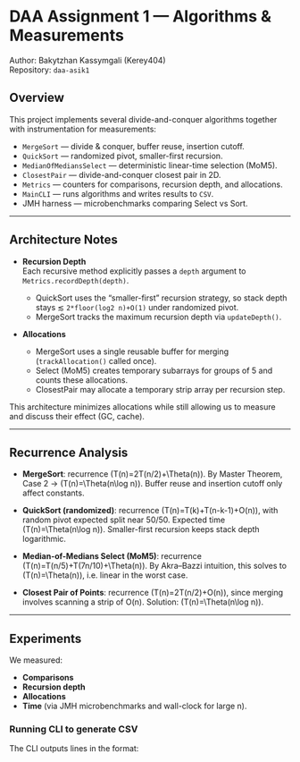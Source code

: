# DAA Assignment 1 — Algorithms & Measurements

Author: Bakytzhan Kassymgali (Kerey404)  
Repository: `daa-asik1`  

## Overview
This project implements several divide-and-conquer algorithms together with instrumentation for measurements:
- `MergeSort` — divide & conquer, buffer reuse, insertion cutoff.
- `QuickSort` — randomized pivot, smaller-first recursion.
- `MedianOfMediansSelect` — deterministic linear-time selection (MoM5).
- `ClosestPair` — divide-and-conquer closest pair in 2D.
- `Metrics` — counters for comparisons, recursion depth, and allocations.
- `MainCLI` — runs algorithms and writes results to `CSV`.
- JMH harness — microbenchmarks comparing Select vs Sort.

---

## Architecture Notes
- **Recursion Depth**  
  Each recursive method explicitly passes a `depth` argument to `Metrics.recordDepth(depth)`.  
  - QuickSort uses the “smaller-first” recursion strategy, so stack depth stays ≲ `2*floor(log2 n)+O(1)` under randomized pivot.  
  - MergeSort tracks the maximum recursion depth via `updateDepth()`.  

- **Allocations**  
  - MergeSort uses a single reusable buffer for merging (`trackAllocation()` called once).  
  - Select (MoM5) creates temporary subarrays for groups of 5 and counts these allocations.  
  - ClosestPair may allocate a temporary strip array per recursion step.  

This architecture minimizes allocations while still allowing us to measure and discuss their effect (GC, cache).

---

## Recurrence Analysis
- **MergeSort**: recurrence \(T(n)=2T(n/2)+\Theta(n)\). By Master Theorem, Case 2 → \(T(n)=\Theta(n\log n)\). Buffer reuse and insertion cutoff only affect constants.  

- **QuickSort (randomized)**: recurrence \(T(n)=T(k)+T(n-k-1)+O(n)\), with random pivot expected split near 50/50. Expected time \(T(n)=\Theta(n\log n)\). Smaller-first recursion keeps stack depth logarithmic.  

- **Median-of-Medians Select (MoM5)**: recurrence \(T(n)=T(n/5)+T(7n/10)+\Theta(n)\). By Akra–Bazzi intuition, this solves to \(T(n)=\Theta(n)\), i.e. linear in the worst case.  

- **Closest Pair of Points**: recurrence \(T(n)=2T(n/2)+O(n)\), since merging involves scanning a strip of O(n). Solution: \(T(n)=\Theta(n\log n)\).  

---

## Experiments
We measured:  
- **Comparisons**  
- **Recursion depth**  
- **Allocations**  
- **Time** (via JMH microbenchmarks and wall-clock for large n).  

### Running CLI to generate CSV
The CLI outputs lines in the format:  

